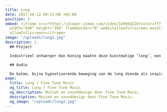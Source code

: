 ```yaml
---
title: Lung
date: 2017-10-12 09:13:00 +02:00
position: 3
embed: <iframe src="https://player.vimeo.com/video/149964228?color=ffffff&title=0&byline=0&portrait=0"
  width="640" height="360" frameborder="0" webkitallowfullscreen mozallowfullscreen
  allowfullscreen></iframe>
image: "/uploads/lung2.jpg"
description: |-
  ## Project

  Industrieel ontwerper Han Koning maakte deze kunstmatige ‘long’, een installatie die op een vervreemdende manier de suggestie wekt van een organisch wezen. Geregisseerd door Joshua Maldonado.

  ## Audio

  De kalme, bijna hypnotiserende beweging van de long diende als inspiratie voor de muziek die we produceerden voor deze video. Door organische en kunstmatige elementen te combineren, creëerden we een eigen geluidsindentiteit, passend bij de algehele audio-huisstijl die we voor Han Koning ontwikkelden.
page:
  title: Lung | Fine Tune Music
  og_title: Lung | Fine Tune Music
  og_description: Muziek en sounddesign door Fine Tune Music.
  description: Muziek en sounddesign door Fine Tune Music.
  og_image: "/uploads/lung2.jpg"
---
```


